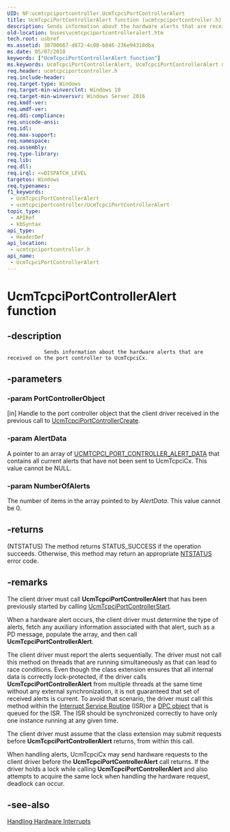 ```yaml
---
UID: NF:ucmtcpciportcontroller.UcmTcpciPortControllerAlert
title: UcmTcpciPortControllerAlert function (ucmtcpciportcontroller.h)
description: Sends information about the hardware alerts that are received on the port controller to UcmTcpciCx.
old-location: buses\ucmtcpciportcontrolleralert.htm
tech.root: usbref
ms.assetid: 38700667-d872-4c08-b846-236e94318dba
ms.date: 05/07/2018
keywords: ["UcmTcpciPortControllerAlert function"]
ms.keywords: UcmTcpciPortControllerAlert, UcmTcpciPortControllerAlert method [Buses], buses.ucmtcpciportcontrolleralert, ucmtcpciportcontroller/UcmTcpciPortControllerAlert
req.header: ucmtcpciportcontroller.h
req.include-header: 
req.target-type: Windows
req.target-min-winverclnt: Windows 10
req.target-min-winversvr: Windows Server 2016
req.kmdf-ver: 
req.umdf-ver: 
req.ddi-compliance: 
req.unicode-ansi: 
req.idl: 
req.max-support: 
req.namespace: 
req.assembly: 
req.type-library: 
req.lib: 
req.dll: 
req.irql: <=DISPATCH_LEVEL
targetos: Windows
req.typenames: 
f1_keywords:
 - UcmTcpciPortControllerAlert
 - ucmtcpciportcontroller/UcmTcpciPortControllerAlert
topic_type:
 - APIRef
 - kbSyntax
api_type:
 - HeaderDef
api_location:
 - ucmtcpciportcontroller.h
api_name:
 - UcmTcpciPortControllerAlert
---
```


# UcmTcpciPortControllerAlert function


## -description

                Sends information about the hardware alerts that are received on the port controller to UcmTcpciCx.

## -parameters

### -param PortControllerObject 

[in]
Handle to the port controller object that the client driver received in the previous call to <a href="/windows-hardware/drivers/ddi/ucmtcpciportcontroller/nf-ucmtcpciportcontroller-ucmtcpciportcontrollercreate">UcmTcpciPortControllerCreate</a>.

### -param AlertData

A pointer to an array of <a href="/windows-hardware/drivers/ddi/ucmtcpciportcontroller/ns-ucmtcpciportcontroller-_ucmtcpci_port_controller_alert_data">UCMTCPCI_PORT_CONTROLLER_ALERT_DATA</a> that contains all current alerts that have not been sent to UcmTcpciCx. This value cannot be NULL.

### -param NumberOfAlerts

The number of items in the array pointed to by <i>AlertData</i>. This value cannot be 0.

## -returns

(NTSTATUS) The method returns STATUS_SUCCESS if the operation succeeds. Otherwise, this method may return an appropriate <a href="/windows-hardware/drivers/kernel/ntstatus-values">NTSTATUS</a> error code.

## -remarks

The client driver must call <b>UcmTcpciPortControllerAlert</b> that has been previously started by calling <a href="/windows-hardware/drivers/ddi/ucmtcpciportcontroller/nf-ucmtcpciportcontroller-ucmtcpciportcontrollerstart">UcmTcpciPortControllerStart</a>.

When a hardware alert occurs, the client driver must determine the type of alerts, fetch any auxiliary information associated with that alert, such as a PD message, populate the array, and then call <b>UcmTcpciPortControllerAlert</b>.

The client driver must report the alerts sequentially. The driver must not call this method on threads that are running simultaneously as that can lead to race conditions. Even though the class extension ensures that all internal data is correctly lock-protected, if the driver calls <b>UcmTcpciPortControllerAlert</b> from multiple threads at the same time without any external synchronization, it is not guaranteed that set of received alerts is current. To avoid that scenario, the driver must call this method within the <a href="/windows-hardware/drivers/kernel/interrupt-service-routines">Interrupt Service Routine</a> (ISR)or a <a href="/windows-hardware/drivers/kernel/dpc-objects-and-dpcs">DPC object</a> that is queued for the ISR. The ISR should be  synchronized correctly to have only one instance running at any given time. 

The client driver must assume that the class extension may submit requests before <b>UcmTcpciPortControllerAlert</b> returns, from within this call. 

When handling alerts, UcmTcpciCx may send hardware requests to the client driver before the <b>UcmTcpciPortControllerAlert</b> call returns. If the driver holds a lock while calling <b>UcmTcpciPortControllerAlert</b> and also attempts to acquire the same lock when handling the hardware request, deadlock can occur.

## -see-also

<a href="/windows-hardware/drivers/wdf/handling-hardware-interrupts">Handling Hardware Interrupts</a>